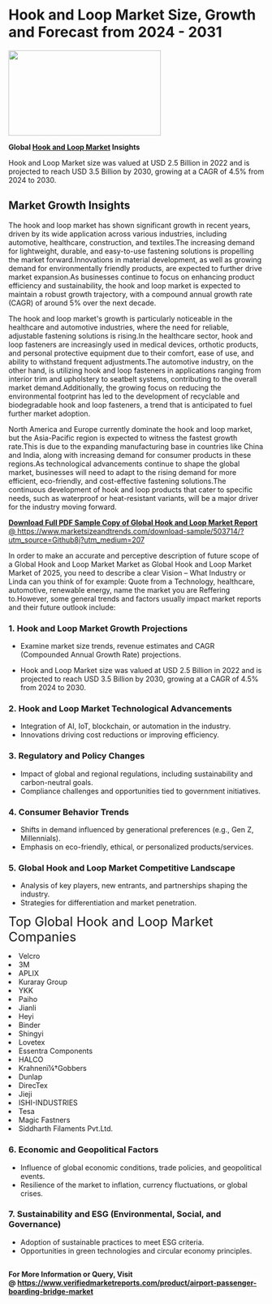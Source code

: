 <H1>Hook and Loop Market Size, Growth and Forecast from 2024 - 2031</H1><img class="aligncenter size-medium wp-image-584254" src="https://thirdeyenews.in/wp-content/uploads/2024/09/Global-Market-Research-300x168.jpeg" alt="" width="300" height="168" /><p><strong>Global&nbsp;<a href="https://www.marketsizeandtrends.com/download-sample/503714/?utm_source=Github8j?utm_medium=207">Hook and Loop Market</a> Insights</strong></p><p>Hook and Loop Market size was valued at USD 2.5 Billion in 2022 and is projected to reach USD 3.5 Billion by 2030, growing at a CAGR of 4.5% from 2024 to 2030.</p><p><h2>Market Growth Insights</h2> <p>The hook and loop market has shown significant growth in recent years, driven by its wide application across various industries, including automotive, healthcare, construction, and textiles.The increasing demand for lightweight, durable, and easy-to-use fastening solutions is propelling the market forward.Innovations in material development, as well as growing demand for environmentally friendly products, are expected to further drive market expansion.As businesses continue to focus on enhancing product efficiency and sustainability, the hook and loop market is expected to maintain a robust growth trajectory, with a compound annual growth rate (CAGR) of around 5% over the next decade.</p> <p><a href="#"></a></p> <p>The hook and loop market's growth is particularly noticeable in the healthcare and automotive industries, where the need for reliable, adjustable fastening solutions is rising.In the healthcare sector, hook and loop fasteners are increasingly used in medical devices, orthotic products, and personal protective equipment due to their comfort, ease of use, and ability to withstand frequent adjustments.The automotive industry, on the other hand, is utilizing hook and loop fasteners in applications ranging from interior trim and upholstery to seatbelt systems, contributing to the overall market demand.Additionally, the growing focus on reducing the environmental footprint has led to the development of recyclable and biodegradable hook and loop fasteners, a trend that is anticipated to fuel further market adoption.</p> <p>North America and Europe currently dominate the hook and loop market, but the Asia-Pacific region is expected to witness the fastest growth rate.This is due to the expanding manufacturing base in countries like China and India, along with increasing demand for consumer products in these regions.As technological advancements continue to shape the global market, businesses will need to adapt to the rising demand for more efficient, eco-friendly, and cost-effective fastening solutions.The continuous development of hook and loop products that cater to specific needs, such as waterproof or heat-resistant variants, will be a major driver for the industry moving forward.</p> <p><a href="#"></p><p><span class=""><strong>Download Full PDF Sample Copy of Global Hook and Loop Market Report</strong> @ <a href="https://www.marketsizeandtrends.com/download-sample/503714/?utm_source=Github8j?utm_medium=207" target="_blank">https://www.marketsizeandtrends.com/download-sample/503714/?utm_source=Github8j?utm_medium=207</a></span></p><p>In order to make an accurate and perceptive description of future scope of a Global&nbsp;Hook and Loop Market Market as Global&nbsp;Hook and Loop Market Market of 2025, you need to describe a clear Vision &ndash; What Industry or Linda can you think of for example: Quote from a Technology, healthcare, automotive, renewable energy, name the market you are Reffering to.However, some general trends and factors usually impact market reports and their future outlook include:</p><h3>1.&nbsp;<strong>Hook and Loop Market Growth Projections</strong></h3><ul><li>Examine market size trends, revenue estimates and CAGR (Compounded Annual Growth Rate) projections.</li><li><p>Hook and Loop Market size was valued at USD 2.5 Billion in 2022 and is projected to reach USD 3.5 Billion by 2030, growing at a CAGR of 4.5% from 2024 to 2030.</p></li></ul><h3>2.&nbsp;<strong>Hook and Loop Market Technological Advancements</strong></h3><ul><li>Integration of AI, IoT, blockchain, or automation in the industry.</li><li>Innovations driving cost reductions or improving efficiency.</li></ul><h3>3.&nbsp;<strong>Regulatory and Policy Changes</strong></h3><ul><li>Impact of global and regional regulations, including sustainability and carbon-neutral goals.</li><li>Compliance challenges and opportunities tied to government initiatives.</li></ul><h3>4.&nbsp;<strong>Consumer Behavior Trends</strong></h3><ul><li>Shifts in demand influenced by generational preferences (e.g., Gen Z, Millennials).</li><li>Emphasis on eco-friendly, ethical, or personalized products/services.</li></ul><h3>5.&nbsp;<strong>Global Hook and Loop Market Competitive Landscape</strong></h3><ul><li>Analysis of key players, new entrants, and partnerships shaping the industry.</li><li>Strategies for differentiation and market penetration.</li></ul><p data-pm-slice="1 1 []"><span style="color: inherit; font-family: inherit; font-size: 25px;">Top Global Hook and Loop Market Companies</span></p><div class="" data-test-id=""><p><li>Velcro</li><li> 3M</li><li> APLIX</li><li> Kuraray Group</li><li> YKK</li><li> Paiho</li><li> Jianli</li><li> Heyi</li><li> Binder</li><li> Shingyi</li><li> Lovetex</li><li> Essentra Components</li><li> HALCO</li><li> Krahnenï¼†Gobbers</li><li> Dunlap</li><li> DirecTex</li><li> Jieji</li><li> ISHI-INDUSTRIES</li><li> Tesa</li><li> Magic Fastners</li><li> Siddharth Filaments Pvt.Ltd.</li></p></div><h3>6.&nbsp;<strong>Economic and Geopolitical Factors</strong></h3><ul><li>Influence of global economic conditions, trade policies, and geopolitical events.</li><li>Resilience of the market to inflation, currency fluctuations, or global crises.</li></ul><h3>7.&nbsp;<strong>Sustainability and ESG (Environmental, Social, and Governance)</strong></h3><ul><li>Adoption of sustainable practices to meet ESG criteria.</li><li>Opportunities in green technologies and circular economy principles.</li></ul><h2><strong style="font-size: 14px;">For More Information or Query, Visit @&nbsp;</strong><a style="background-color: #ffffff; font-size: 14px;" href="https://www.marketsizeandtrends.com/report/hook-and-loop-market/" target="_blank">https://www.verifiedmarketreports.com/product/airport-passenger-boarding-bridge-market</a></h2>